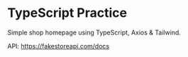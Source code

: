 # TypeScript Practice

Simple shop homepage using TypeScript, Axios & Tailwind.

API: https://fakestoreapi.com/docs

